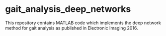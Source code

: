 # gait_analysis_deep_networks
This repository contains MATLAB code which implements the deep network method for gait analysis as published in Electronic Imaging 2016.
